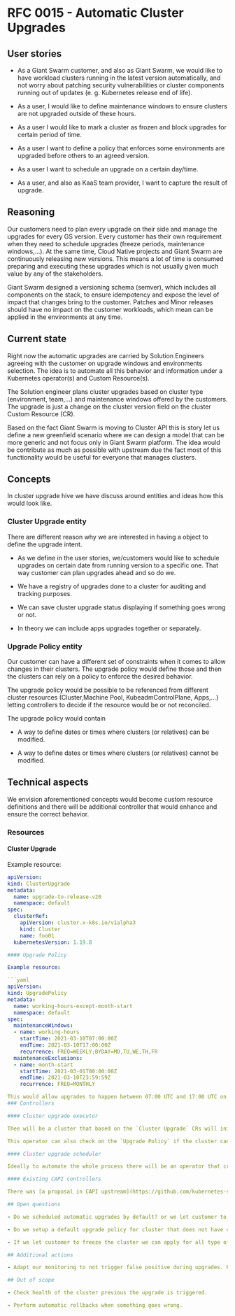 # RFC 0015 - Automatic Cluster Upgrades

## User stories

- As a Giant Swarm customer, and also as Giant Swarm, we would like to have workload clusters running in the latest version automatically, and not worry about patching security vulnerabilities or cluster components running out of updates (e. g. Kubernetes release end of life).

- As a user, I would like to define maintenance windows to ensure clusters are not upgraded outside of these hours.

- As a user I would like to mark a cluster as frozen and block upgrades for certain period of time.

- As a user I want to define a policy that enforces some environments are upgraded before others to an agreed version.

- As a user I want to schedule an upgrade on a certain day/time.

- As a user, and also as KaaS team provider, I want to capture the result of upgrade.

## Reasoning

Our customers need to plan every upgrade on their side and manage the upgrades for every GS version. Every customer has their own requirement when they need to schedule upgrades (freeze periods, maintenance windows,...). At the same time, Cloud Native projects and Giant Swarm are continuously releasing new versions. This means a lot of time is consumed preparing and executing these upgrades which is not usually given much value by any of the stakeholders. 

Giant Swarm designed a versioning schema (semver), which includes all components on the stack, to ensure idempotency and expose the level of impact that changes bring to the customer. Patches and Minor releases should have no impact on the customer workloads, which mean can be applied in the environments at any time. 

## Current state

Right now the automatic upgrades are carried by Solution Engineers agreeing with the customer on upgrade windows and environments selection. The idea is to automate all this behavior and information under a Kubernetes operator(s) and Custom Resource(s).

The Solution engineer plans cluster upgrades based on cluster type (environment, team,...) and maintenance windows offered by the customers. The upgrade is just a change on the cluster version field on the cluster Custom Resource (CR).

Based on the fact Giant Swarm is moving to Cluster API this is story let us define a new greenfield scenario where we can design a model that can be more generic and not focus only in Giant Swarm platform. The idea would be contribute as much as possible with upstream due the fact most of this functionality would be useful for everyone that manages clusters.

## Concepts

In cluster upgrade hive we have discuss around entities and ideas how this would look like.

### Cluster Upgrade entity

There are different reason why we are interested in having a object to define the upgrade intent. 

- As we define in the user stories, we/customers would like to schedule upgrades on certain date from running version to a specific one. That way customer can plan upgrades ahead and so do we.

- We have a registry of upgrades done to a cluster for auditing and tracking purposes.

- We can save cluster upgrade status displaying if something goes wrong or not.

- In theory we can include apps upgrades together or separately.

### Upgrade Policy entity

Our customer can have a different set of constraints when it comes to allow changes in their clusters. The upgrade policy would define those and then the clusters can rely on a policy to enforce the desired behavior.

The upgrade policy would be possible to be referenced from different cluster resources (Cluster,Machine Pool, KubeadmControlPlane, Apps,...) letting controllers to decide if the resource would be or not reconciled.

The upgrade policy would contain

- A way to define dates or times where clusters (or relatives) can be modified.

- A way to define dates or times where clusters (or relatives) cannot be modified.

## Technical aspects

We envision aforementioned concepts would become custom resource definitions and there will be additional controller that would enhance and ensure the correct behavior.

### Resources

#### Cluster Upgrade

Example resource:

```yaml
apiVersion: 
kind: ClusterUpgrade
metadata:
  name: upgrade-to-release-v20
  namespace: default
spec:
  clusterRef:
    apiVersion: cluster.x-k8s.io/v1alpha3
    kind: Cluster
    name: foo01
  kubernetesVersion: 1.19.8

#### Upgrade Policy

Example resource:

```yaml
apiVersion: 
kind: UpgradePolicy
metadata:
  name: working-hours-except-month-start
  namespace: default
spec:
  maintenanceWindows:
  - name: working-hours
    startTime: 2021-03-10T07:00:00Z
    endTime: 2021-03-10T17:00:00Z
    recurrence: FREQ=WEEKLY;BYDAY=MO,TU,WE,TH,FR
  maintenanceExclusions:
  - name: month-start
    startTime: 2021-03-01T00:00:00Z
    endTime: 2021-03-10T23:59:59Z
    recurrence: FREQ=MONTHLY

This would allow upgrades to happen between 07:00 UTC and 17:00 UTC on Monday-Friday, except for days between 1st and 10th of a month.
### Controllers

#### Cluster upgrade executor

Thee will be a cluster that based on the `Cluster Upgrade` CRs will initiate the upgrades changing the labels on the specific CR(s), it could include Apps. 

This operator can also check on the `Upgrade Policy` if the cluster can be done or not, and in case it cannot happen alert or set an appropriate status on the object status.

#### Cluster upgrade scheduler

Ideally to automate the whole process there will be an operator that creates all the `Cluster Upgrade` CRs when a new release of Giant Swarm is created.

#### Existing CAPI controllers

There was [a proposal in CAPI upstream](https://github.com/kubernetes-sigs/cluster-api/blob/master/docs/proposals/20191017-kubeadm-based-control-plane.md) for the KubeadmControlPlane (later included in CAPZ components) to add `upgradeAfter` parameter to influence on the upgrades. The idea would be to create a new proposal that allows to point a new entity (`UpgradePolicy`) to extend the possibilities more than a single timestamp. Later controllers could leverage on that to allow changes or not to their reconciled resources.

## Open questions

- Do we scheduled automatic upgrades by default? or we let customer to scheduled them (maybe suggesting in our UI a cluster upgrade need to be scheduled)? 

- Do we setup a default upgrade policy for cluster that does not have one defined/attached?

- If we let customer to freeze the cluster we can apply for all type of upgrades? at some point it can be used for chart operator (or a new app upgrade operator) too to disable app upgrades?

## Additional actions

- Adapt our monitoring to not trigger false positive during upgrades. Right now, the upgrades usually trigger alerts (like `ServiceLevelBurnRateTooHigh`) which are false positives (all nodes are rolled during upgrade, so it should be omitted). At the same time having specific alerts for upgrades can be valuable (like one when master is not coming up after X minutes)

## Out of scope

- Check health of the cluster previous the upgrade is triggered.

- Perform automatic rollbacks when something goes wrong.
